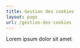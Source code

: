 ```yaml
---
title: Gestion des cookies
layout: page
url: /gestion-des-cookies
---
```

Lorem ipsum dolor sit amet
